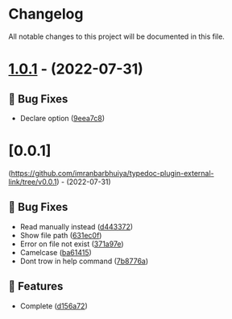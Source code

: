 # Changelog
All notable changes to this project will be documented in this file.

# [1.0.1](https://github.com/imranbarbhuiya/typedoc-plugin-external-link/compare/v1.0.0...v1.0.1) - (2022-07-31)

## 🐛 Bug Fixes

- Declare option ([9eea7c8](https://github.com/imranbarbhuiya/typedoc-plugin-external-link/commit/9eea7c822383a9819f853c42c60101735a7c6ca4))

# [0.0.1]
(https://github.com/imranbarbhuiya/typedoc-plugin-external-link/tree/v0.0.1) - (2022-07-31)

## 🐛 Bug Fixes

- Read manually instead ([d443372](https://github.com/imranbarbhuiya/typedoc-plugin-external-link/commit/d4433726fc092bfefa78a56b44076333a67b10d3))
- Show file path ([631ec0f](https://github.com/imranbarbhuiya/typedoc-plugin-external-link/commit/631ec0f441bee51355aa7e644441e8c244684e97))
- Error on file not exist ([371a97e](https://github.com/imranbarbhuiya/typedoc-plugin-external-link/commit/371a97e7abb958cac755448799fbfc1d0d696526))
- Camelcase ([ba61415](https://github.com/imranbarbhuiya/typedoc-plugin-external-link/commit/ba61415e1336118df30313d1b9259bcd0c80d877))
- Dont trow in help command ([7b8776a](https://github.com/imranbarbhuiya/typedoc-plugin-external-link/commit/7b8776a54b4e9853f972550a9173a1b7df952705))

## 🚀 Features

- Complete ([d156a72](https://github.com/imranbarbhuiya/typedoc-plugin-external-link/commit/d156a7226f31b13eb028d2ffa8c855d72379f321))

